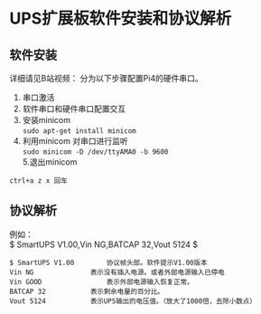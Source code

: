 # UPS扩展板软件安装和协议解析

## 软件安装
详细请见B站视频：
分为以下步骤配置Pi4的硬件串口。   
1. 串口激活   
2. 软件串口和硬件串口配置交互   
3. 安装minicom  
`sudo apt-get install minicom`    
4. 利用minicom 对串口进行监听   
`sudo minicom -D /dev/ttyAMA0 -b 9600`   
5.退出minicom   
```
ctrl+a z x 回车
```

## 协议解析   

例如：   
$ SmartUPS V1.00,Vin NG,BATCAP 32,Vout 5124 $

```
$ SmartUPS V1.00		协议帧头部。软件提示V1.00版本
Vin NG 				表示没有插入电源。或者外部电源输入已停电
Vin GOOD				表示外部电源输入恢复正常。
BATCAP 32			表示剩余电量的百分比。
Vout 5124			表示UPS输出的电压值。（放大了1000倍，去除小数点）


```
